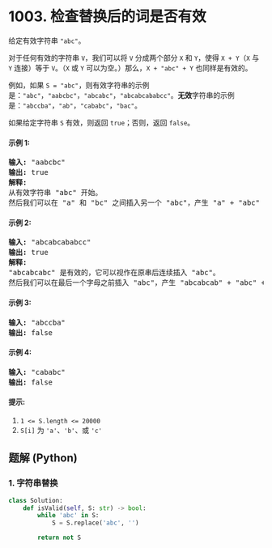 # 1003. 检查替换后的词是否有效
给定有效字符串 ```"abc"```。

对于任何有效的字符串 ```V```，我们可以将 ```V``` 分成两个部分 ```X``` 和 ```Y```，使得 ```X + Y```（```X``` 与 ```Y``` 连接）等于 ```V```。（```X``` 或 ```Y``` 可以为空。）那么，```X + "abc" + Y``` 也同样是有效的。

例如，如果 ```S = "abc"```，则有效字符串的示例是：```"abc"```，```"aabcbc"```，```"abcabc"```，```"abcabcababcc"```。**无效**字符串的示例是：```"abccba"```，```"ab"```，```"cababc"```，```"bac"```。

如果给定字符串 ```S``` 有效，则返回 ```true```；否则，返回 ```false```。

#### 示例 1:
<pre>
<strong>输入:</strong> "aabcbc"
<strong>输出:</strong> true
<strong>解释:</strong>
从有效字符串 "abc" 开始。
然后我们可以在 "a" 和 "bc" 之间插入另一个 "abc"，产生 "a" + "abc" + "bc"，即 "aabcbc"。
</pre>

#### 示例 2:
<pre>
<strong>输入:</strong> "abcabcababcc"
<strong>输出:</strong> true
<strong>解释:</strong>
"abcabcabc" 是有效的，它可以视作在原串后连续插入 "abc"。
然后我们可以在最后一个字母之前插入 "abc"，产生 "abcabcab" + "abc" + "c"，即 "abcabcababcc"。
</pre>

#### 示例 3:
<pre>
<strong>输入:</strong> "abccba"
<strong>输出:</strong> false
</pre>

#### 示例 4:
<pre>
<strong>输入:</strong> "cababc"
<strong>输出:</strong> false
</pre>

#### 提示:
1. ```1 <= S.length <= 20000```
2. ```S[i]``` 为 ```'a'```、```'b'```、或 ```'c'```

## 题解 (Python)

### 1. 字符串替换
```Python
class Solution:
    def isValid(self, S: str) -> bool:
        while 'abc' in S:
            S = S.replace('abc', '')

        return not S
```
